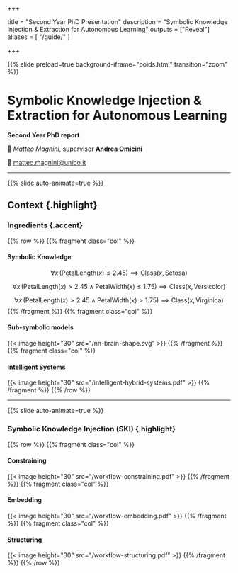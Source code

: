  
+++

title = "Second Year PhD Presentation"
description = "Symbolic Knowledge Injection & Extraction for Autonomous Learning"
outputs = ["Reveal"]
aliases = [
    "/guide/"
]

+++

{{% slide preload=true background-iframe="boids.html" transition="zoom" %}}

# Symbolic Knowledge Injection & Extraction for Autonomous Learning
**Second Year PhD report**

🎤 *Matteo Magnini*, supervisor **Andrea Omicini**

📧 [matteo.magnini@unibo.it](mailto:gianluca.aguzzi@unibo.it)

---

{{% slide auto-animate=true %}}
## Context {.highlight}
### Ingredients {.accent}
{{% row %}}
{{% fragment class="col" %}} 
#### Symbolic Knowledge
$$
\forall x \, (\text{PetalLength}(x) \leq 2.45) \implies \text{Class}(x, \text{Setosa})
$$

$$
\forall x \, (\text{PetalLength}(x) > 2.45 \land \text{PetalWidth}(x) \leq 1.75) \implies \text{Class}(x, \text{Versicolor})
$$

$$
\forall x \, (\text{PetalLength}(x) > 2.45 \land \text{PetalWidth}(x) > 1.75) \implies \text{Class}(x, \text{Virginica})
$$
{{% /fragment %}}
{{% fragment class="col" %}} 
#### Sub-symbolic models
{{< image height="30" src="/nn-brain-shape.svg" >}} 
{{% /fragment %}}
{{% fragment class="col" %}} 
#### Intelligent Systems
{{< image height="30" src="/intelligent-hybrid-systems.pdf" >}} 
{{% /fragment %}}
{{% /row %}}

---

{{% slide auto-animate=true %}}

### Symbolic Knowledge Injection (SKI) {.highlight}
{{% row %}}
{{% fragment class="col" %}}
#### Constraining
{{< image height="30" src="/workflow-constraining.pdf" >}}
{{% /fragment %}}
{{% fragment class="col" %}}
#### Embedding
{{< image height="30" src="/workflow-embedding.pdf" >}}
{{% /fragment %}}
{{% fragment class="col" %}}
#### Structuring
{{< image height="30" src="/workflow-structuring.pdf" >}}
{{% /fragment %}}
{{% /row %}}
